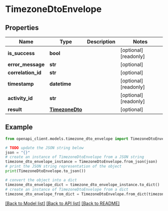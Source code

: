 # TimezoneDtoEnvelope


## Properties

Name | Type | Description | Notes
------------ | ------------- | ------------- | -------------
**is_success** | **bool** |  | [optional] [readonly] 
**error_message** | **str** |  | [optional] 
**correlation_id** | **str** |  | [optional] 
**timestamp** | **datetime** |  | [optional] [readonly] 
**activity_id** | **str** |  | [optional] [readonly] 
**result** | [**TimezoneDto**](TimezoneDto.md) |  | [optional] 

## Example

```python
from openapi_client.models.timezone_dto_envelope import TimezoneDtoEnvelope

# TODO update the JSON string below
json = "{}"
# create an instance of TimezoneDtoEnvelope from a JSON string
timezone_dto_envelope_instance = TimezoneDtoEnvelope.from_json(json)
# print the JSON string representation of the object
print(TimezoneDtoEnvelope.to_json())

# convert the object into a dict
timezone_dto_envelope_dict = timezone_dto_envelope_instance.to_dict()
# create an instance of TimezoneDtoEnvelope from a dict
timezone_dto_envelope_from_dict = TimezoneDtoEnvelope.from_dict(timezone_dto_envelope_dict)
```
[[Back to Model list]](../README.md#documentation-for-models) [[Back to API list]](../README.md#documentation-for-api-endpoints) [[Back to README]](../README.md)


